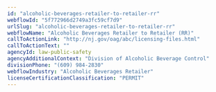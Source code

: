 ```yaml
---
id: "alcoholic-beverages-retailer-to-retailer-rr"
webflowId: "5f772966d2749a3fc59cf7d9"
urlSlug: "alcoholic-beverages-retailer-to-retailer-rr"
webflowName: "Alcoholic Beverages Retailer to Retailer (RR)"
callToActionLink: "http://nj.gov/oag/abc/licensing-files.html"
callToActionText: ""
agencyId: law-public-safety
agencyAdditionalContext: "Division of Alcoholic Beverage Control"
divisionPhone: "(609) 984-2830"
webflowIndustry: "Alcoholic Beverages Retailer"
licenseCertificationClassification: "PERMIT"
---
```

